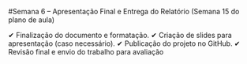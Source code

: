 #Semana 6 – Apresentação Final e Entrega do Relatório (Semana 15 do plano de aula)

✔ Finalização do documento e formatação.
✔ Criação de slides para apresentação (caso necessário).
✔ Publicação do projeto no GitHub.
✔ Revisão final e envio do trabalho para avaliação
